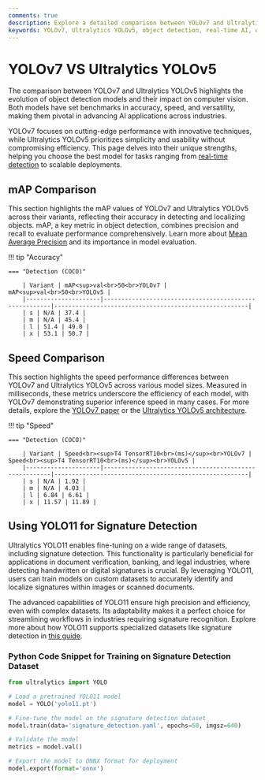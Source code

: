 ```yaml
---
comments: true
description: Explore a detailed comparison between YOLOv7 and Ultralytics YOLOv5, highlighting their performance in object detection, real-time AI capabilities, and suitability for edge AI applications. Gain insights into their unique features, speed, and accuracy for advancing computer vision tasks. 
keywords: YOLOv7, Ultralytics YOLOv5, object detection, real-time AI, edge AI, computer vision, YOLO models comparison, AI models, machine learning.
---
```


# YOLOv7 VS Ultralytics YOLOv5

The comparison between YOLOv7 and Ultralytics YOLOv5 highlights the evolution of object detection models and their impact on computer vision. Both models have set benchmarks in accuracy, speed, and versatility, making them pivotal in advancing AI applications across industries.  

YOLOv7 focuses on cutting-edge performance with innovative techniques, while Ultralytics YOLOv5 prioritizes simplicity and usability without compromising efficiency. This page delves into their unique strengths, helping you choose the best model for tasks ranging from [real-time detection](https://www.ultralytics.com/blog/ultralytics-yolo11-has-arrived-redefine-whats-possible-in-ai) to scalable deployments.


## mAP Comparison

This section highlights the mAP values of YOLOv7 and Ultralytics YOLOv5 across their variants, reflecting their accuracy in detecting and localizing objects. mAP, a key metric in object detection, combines precision and recall to evaluate performance comprehensively. Learn more about [Mean Average Precision](https://www.ultralytics.com/glossary/mean-average-precision-map) and its importance in model evaluation.


!!! tip "Accuracy"

	=== "Detection (COCO)"

		| Variant | mAP<sup>val<br>50<br>YOLOv7 | mAP<sup>val<br>50<br>YOLOv5 |
		|---------------------|-------------------------------------------------------|-------------------------------------------------------|
		| s | N/A | 37.4 |
		| m | N/A | 45.4 |
		| l | 51.4 | 49.0 |
		| x | 53.1 | 50.7 |
		

## Speed Comparison

This section highlights the speed performance differences between YOLOv7 and Ultralytics YOLOv5 across various model sizes. Measured in milliseconds, these metrics underscore the efficiency of each model, with YOLOv7 demonstrating superior inference speed in many cases. For more details, explore the [YOLOv7 paper](https://arxiv.org/pdf/2207.02696) or the [Ultralytics YOLOv5 architecture](https://docs.ultralytics.com/yolov5/tutorials/architecture_description/).


!!! tip "Speed"

	=== "Detection (COCO)"

		| Variant | Speed<br><sup>T4 TensorRT10<br>(ms)</sup><br>YOLOv7 | Speed<br><sup>T4 TensorRT10<br>(ms)</sup><br>YOLOv5 |
		|---------------------|-------------------------------------------------------|-------------------------------------------------------|
		| s | N/A | 1.92 |
		| m | N/A | 4.03 |
		| l | 6.84 | 6.61 |
		| x | 11.57 | 11.89 |

## Using YOLO11 for Signature Detection

Ultralytics YOLO11 enables fine-tuning on a wide range of datasets, including signature detection. This functionality is particularly beneficial for applications in document verification, banking, and legal industries, where detecting handwritten or digital signatures is crucial. By leveraging YOLO11, users can train models on custom datasets to accurately identify and localize signatures within images or scanned documents.

The advanced capabilities of YOLO11 ensure high precision and efficiency, even with complex datasets. Its adaptability makes it a perfect choice for streamlining workflows in industries requiring signature recognition. Explore more about how YOLO11 supports specialized datasets like signature detection in [this guide](https://www.ultralytics.com/blog/how-to-use-ultralytics-yolo11-for-object-detection).

### Python Code Snippet for Training on Signature Detection Dataset

```python
from ultralytics import YOLO

# Load a pretrained YOLO11 model
model = YOLO('yolo11.pt')

# Fine-tune the model on the signature detection dataset
model.train(data='signature_detection.yaml', epochs=50, imgsz=640)

# Validate the model
metrics = model.val()

# Export the model to ONNX format for deployment
model.export(format='onnx')
```

